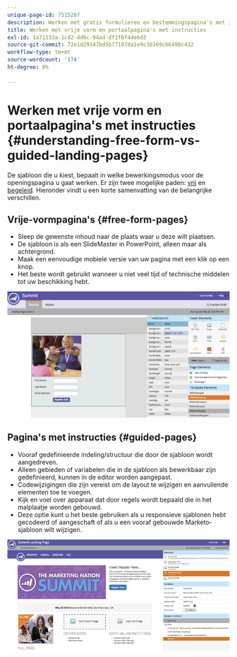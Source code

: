 ```yaml
---
unique-page-id: 7515207
description: Werken met gratis formulieren en bestemmingspagina's met instructies - Marketo Docs - Productdocumentatie
title: Werken met vrije vorm en portaalpagina's met instructies
exl-id: 1a71133a-1cd2-4d6c-94ad-df1f6f44e6d3
source-git-commit: 72e1d29347bd5b77107da1e9c30169cb6490c432
workflow-type: tm+mt
source-wordcount: '174'
ht-degree: 0%

---
```


# Werken met vrije vorm en portaalpagina&#39;s met instructies {#understanding-free-form-vs-guided-landing-pages}

De sjabloon die u kiest, bepaalt in welke bewerkingsmodus voor de openingspagina u gaat werken. Er zijn twee mogelijke paden: [vrij](/help/marketo/product-docs/demand-generation/landing-pages/free-form-landing-pages/create-a-free-form-landing-page.md) en [begeleid](/help/marketo/product-docs/demand-generation/landing-pages/guided-landing-pages/create-a-guided-landing-page.md). Hieronder vindt u een korte samenvatting van de belangrijke verschillen.

## Vrije-vormpagina&#39;s {#free-form-pages}

* Sleep de gewenste inhoud naar de plaats waar u deze wilt plaatsen.
* De sjabloon is als een SlideMaster in PowerPoint, alleen maar als achtergrond.
* Maak een eenvoudige mobiele versie van uw pagina met een klik op een knop.
* Het beste wordt gebruikt wanneer u niet veel tijd of technische middelen tot uw beschikking hebt.

![](assets/image2015-5-20-17-3a50-3a53.png)

## Pagina&#39;s met instructies {#guided-pages}

* Vooraf gedefinieerde indeling/structuur die door de sjabloon wordt aangedreven.
* Alleen gebieden of variabelen die in de sjabloon als bewerkbaar zijn gedefinieerd, kunnen in de editor worden aangepast.
* Codewijzigingen die zijn vereist om de layout te wijzigen en aanvullende elementen toe te voegen.
* Kijk en voel over apparaat dat door regels wordt bepaald die in het malplaatje worden gebouwd.
* Deze optie kunt u het beste gebruiken als u responsieve sjablonen hebt gecodeerd of aangeschaft of als u een vooraf gebouwde Marketo-sjabloon wilt wijzigen.

![](assets/two-1.png)
